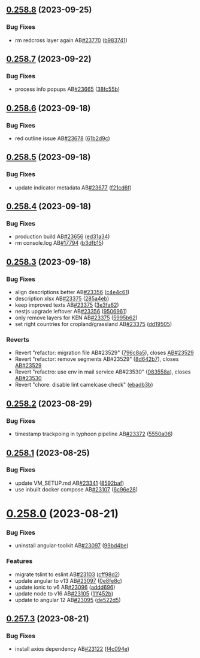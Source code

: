 ## [0.258.8](https://github.com/rodekruis/IBF-system/compare/v0.258.7...v0.258.8) (2023-09-25)


### Bug Fixes

* rm redcross layer again AB[#23770](https://github.com/rodekruis/IBF-system/issues/23770) ([b983741](https://github.com/rodekruis/IBF-system/commit/b98374151aa1c50e45034462483279c84b2ab0b8))



## [0.258.7](https://github.com/rodekruis/IBF-system/compare/v0.258.6...v0.258.7) (2023-09-22)


### Bug Fixes

* process info popups AB[#23665](https://github.com/rodekruis/IBF-system/issues/23665) ([38fc55b](https://github.com/rodekruis/IBF-system/commit/38fc55b472772d1e528dd8986ca8797643668259))



## [0.258.6](https://github.com/rodekruis/IBF-system/compare/v0.258.5...v0.258.6) (2023-09-18)


### Bug Fixes

* red outline issue AB[#23678](https://github.com/rodekruis/IBF-system/issues/23678) ([61b2d9c](https://github.com/rodekruis/IBF-system/commit/61b2d9c91677612d9f39a0c0ecd9b77feb220684))



## [0.258.5](https://github.com/rodekruis/IBF-system/compare/v0.258.4...v0.258.5) (2023-09-18)


### Bug Fixes

* update indicator metadata AB[#23677](https://github.com/rodekruis/IBF-system/issues/23677) ([f21cd6f](https://github.com/rodekruis/IBF-system/commit/f21cd6f2c53ef38047438f985db939f742989944))



## [0.258.4](https://github.com/rodekruis/IBF-system/compare/v0.258.3...v0.258.4) (2023-09-18)


### Bug Fixes

* production build AB[#23656](https://github.com/rodekruis/IBF-system/issues/23656) ([ed31a34](https://github.com/rodekruis/IBF-system/commit/ed31a34e6ad9bb398381397f929fd64ea24c5db1))
* rm console.log AB[#17794](https://github.com/rodekruis/IBF-system/issues/17794) ([b3dfb15](https://github.com/rodekruis/IBF-system/commit/b3dfb156d5a31860d3736d6349e40a59251a1e84))



## [0.258.3](https://github.com/rodekruis/IBF-system/compare/v0.258.2...v0.258.3) (2023-09-18)


### Bug Fixes

* align descriptions better AB[#23356](https://github.com/rodekruis/IBF-system/issues/23356) ([c4e4c61](https://github.com/rodekruis/IBF-system/commit/c4e4c61bf5d099ee240a05604ff83fc7604dd645))
* description xlsx AB[#23375](https://github.com/rodekruis/IBF-system/issues/23375) ([285a4eb](https://github.com/rodekruis/IBF-system/commit/285a4eba91e6d95ac8192d16a2cca85b24521281))
* keep improved texts AB[#23375](https://github.com/rodekruis/IBF-system/issues/23375) ([3e3fa62](https://github.com/rodekruis/IBF-system/commit/3e3fa62aa0ee7efdf9abe1636ab8fc6b49ae9d66))
* nestjs upgrade leftover AB[#23356](https://github.com/rodekruis/IBF-system/issues/23356) ([9506961](https://github.com/rodekruis/IBF-system/commit/95069613cbbc20bfe088e6cac083a34d1db2d22a))
* only remove layers for KEN AB[#23375](https://github.com/rodekruis/IBF-system/issues/23375) ([5995b62](https://github.com/rodekruis/IBF-system/commit/5995b6285e44defd5be7428de340db1e5630b4e4))
* set right countries for cropland/grassland AB[#23375](https://github.com/rodekruis/IBF-system/issues/23375) ([dd19505](https://github.com/rodekruis/IBF-system/commit/dd195054c6a9c73febde0edadb596d896afaf660))


### Reverts

* Revert "refactor: migration file AB#23529" ([796c8a5](https://github.com/rodekruis/IBF-system/commit/796c8a5bfc8119f6e4d9e39dbc8353c122a18ad8)), closes [AB#23529](https://github.com/AB/issues/23529)
* Revert "refactor: remove segments AB#23529" ([8d642b7](https://github.com/rodekruis/IBF-system/commit/8d642b797031d409f998bdcf7aec4fa0203a652e)), closes [AB#23529](https://github.com/AB/issues/23529)
* Revert "refactro: use env in mail service AB#23530" ([083558a](https://github.com/rodekruis/IBF-system/commit/083558a125c8744d0d70b5ead90b6faadec61d12)), closes [AB#23530](https://github.com/AB/issues/23530)
* Revert "chore: disable lint camelcase check" ([ebadb3b](https://github.com/rodekruis/IBF-system/commit/ebadb3b0bba9b9dcd2f0451b08a8dd804262df0e))



## [0.258.2](https://github.com/rodekruis/IBF-system/compare/v0.258.1...v0.258.2) (2023-08-29)


### Bug Fixes

* timestamp trackpoing in typhoon pipeline AB[#23372](https://github.com/rodekruis/IBF-system/issues/23372) ([5550a06](https://github.com/rodekruis/IBF-system/commit/5550a068cdbc3fc97173e867a412f932e3d0c30e))



## [0.258.1](https://github.com/rodekruis/IBF-system/compare/v0.258.0...v0.258.1) (2023-08-25)


### Bug Fixes

* update VM_SETUP.md AB[#23341](https://github.com/rodekruis/IBF-system/issues/23341) ([8592baf](https://github.com/rodekruis/IBF-system/commit/8592baf48dfb1e95af2cf85ab154c56284f4992c))
* use inbuilt docker compose AB[#23107](https://github.com/rodekruis/IBF-system/issues/23107) ([6c96e28](https://github.com/rodekruis/IBF-system/commit/6c96e282616891a700e31b826692bb08fd3bf667))



# [0.258.0](https://github.com/rodekruis/IBF-system/compare/v0.257.3...v0.258.0) (2023-08-21)


### Bug Fixes

* uninstall angular-toolkit AB[#23097](https://github.com/rodekruis/IBF-system/issues/23097) ([99bd4be](https://github.com/rodekruis/IBF-system/commit/99bd4be6ddcef378abaab87245dfd260c3a0f0b7))


### Features

* migrate tslint to eslint AB[#23103](https://github.com/rodekruis/IBF-system/issues/23103) ([cff98d2](https://github.com/rodekruis/IBF-system/commit/cff98d2430bc192a8e68a70cb1a5360f57459fc1))
* update angular to v13 AB[#23097](https://github.com/rodekruis/IBF-system/issues/23097) ([0e8fe8c](https://github.com/rodekruis/IBF-system/commit/0e8fe8cd13c0b06ff07efcfc00fdb96d9a892686))
* update ionic to v6 AB[#23096](https://github.com/rodekruis/IBF-system/issues/23096) ([addd696](https://github.com/rodekruis/IBF-system/commit/addd6962906d6788c7c3d2b27d9f7c004da99ac6))
* update node to v16 AB[#23105](https://github.com/rodekruis/IBF-system/issues/23105) ([11f452b](https://github.com/rodekruis/IBF-system/commit/11f452bdac8935f6b9adface1264921f7d3f2fe0))
* update to angular 12 AB[#23095](https://github.com/rodekruis/IBF-system/issues/23095) ([de522d5](https://github.com/rodekruis/IBF-system/commit/de522d5d9effe0facacb8891e827e1116a242b49))



## [0.257.3](https://github.com/rodekruis/IBF-system/compare/v0.257.2...v0.257.3) (2023-08-21)


### Bug Fixes

* install axios dependency AB[#23122](https://github.com/rodekruis/IBF-system/issues/23122) ([f4c094e](https://github.com/rodekruis/IBF-system/commit/f4c094ee20863f35b5347c908944323ae44ca6c3))



